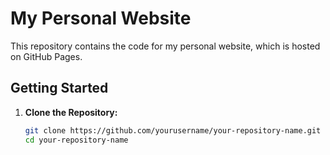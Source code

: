 # My Personal Website

This repository contains the code for my personal website, which is hosted on GitHub Pages.

## Getting Started

1. **Clone the Repository:**

   ```bash
   git clone https://github.com/yourusername/your-repository-name.git
   cd your-repository-name
